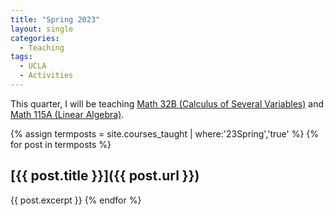 ```yaml
---
title: "Spring 2023"
layout: single
categories:
  - Teaching
tags:
  - UCLA
  - Activities
---
```


This quarter, I will be teaching [Math 32B (Calculus of Several Variables)](/teaching/math-32b) and [Math 115A (Linear Algebra)](/teaching/math-115a).

<!--end_excerpt-->


{% assign termposts = site.courses_taught | where:'23Spring','true' %}
    {% for post in termposts %}

## [{{ post.title }}]({{ post.url }})

{{ post.excerpt }}
    {% endfor %}